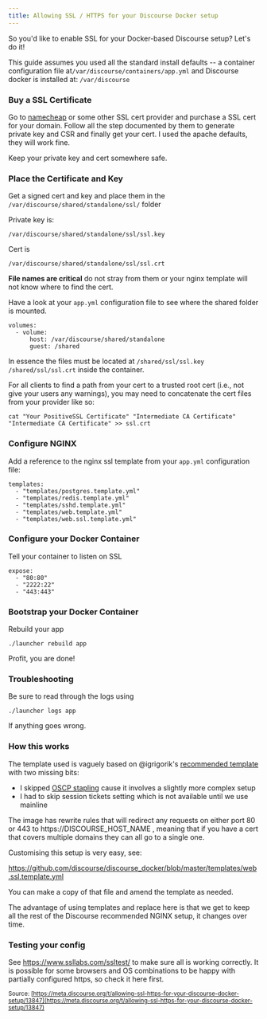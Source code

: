 ```yaml
---
title: Allowing SSL / HTTPS for your Discourse Docker setup
---
```


So you'd like to enable SSL for your Docker-based Discourse setup? Let's do it! 

This guide assumes you used all the standard install defaults -- a container configuration file at`/var/discourse/containers/app.yml` and Discourse docker is installed at: `/var/discourse`

### Buy a SSL Certificate

Go to [namecheap][1] or some other SSL cert provider and purchase a SSL cert for your domain. Follow all the step documented by them to generate private key and CSR and finally get your cert. I used the apache defaults, they will work fine. 

Keep your private key and cert somewhere safe. 

### Place the Certificate and Key

Get a signed cert and key and place them in the `/var/discourse/shared/standalone/ssl/` folder 

Private key is:

 `/var/discourse/shared/standalone/ssl/ssl.key`

Cert is 

 `/var/discourse/shared/standalone/ssl/ssl.crt`

**File names are critical** do not stray from them or your nginx template will not know where to find the cert. 

Have a look at your `app.yml` configuration file to see where the shared folder is mounted. 

    volumes:
      - volume:
          host: /var/discourse/shared/standalone
          guest: /shared

In essence the files must be located at `/shared/ssl/ssl.key` `/shared/ssl/ssl.crt` inside the container.  

For all clients to find a path from your cert to a trusted root cert (i.e., not give your users any warnings), you may need to concatenate the cert files from your provider like so:

    cat "Your PositiveSSL Certificate" "Intermediate CA Certificate" "Intermediate CA Certificate" >> ssl.crt

### Configure NGINX

Add a reference to the nginx ssl template from your `app.yml` configuration file:

    templates:
      - "templates/postgres.template.yml"
      - "templates/redis.template.yml"
      - "templates/sshd.template.yml"
      - "templates/web.template.yml"
      - "templates/web.ssl.template.yml"

### Configure your Docker Container

Tell your container to listen on SSL

    expose:
      - "80:80"
      - "2222:22"
      - "443:443"

### Bootstrap your Docker Container

Rebuild your app

```
./launcher rebuild app
```

Profit, you are done!


### Troubleshooting

Be sure to read through the logs using 

```
./launcher logs app
```

If anything goes wrong. 

### How this works

The template used is vaguely based on @igrigorik's [recommended template][2] with two missing bits:

- I skipped [OSCP stapling][4] cause it involves a slightly more complex setup 
- I had to skip session tickets setting which is not available until we use mainline

The image has rewrite rules that will redirect any requests on either port 80 or 443 to https://DISCOURSE_HOST_NAME , meaning that if you have a cert that covers multiple domains they can all go to a single one. 

Customising this setup is very easy, see: 

https://github.com/discourse/discourse_docker/blob/master/templates/web.ssl.template.yml

You can make a copy of that file and amend the template as needed. 

The advantage of using templates and replace here is that we get to keep all the rest of the Discourse recommended NGINX setup, it changes over time. 

### Testing your config

See https://www.ssllabs.com/ssltest/ to make sure all is working correctly. It is possible for some browsers and OS combinations to be happy with partially configured https, so check it here first.

  [1]: https://www.namecheap.com
  [2]: https://meta.discourse.org/t/nginx-nginx-and-docker/13299/10?u=sam
  [4]: http://chimera.labs.oreilly.com/books/1230000000545/ch04.html#_ocsp_stapling

<small class="documentation-source">Source: [https://meta.discourse.org/t/allowing-ssl-https-for-your-discourse-docker-setup/13847](https://meta.discourse.org/t/allowing-ssl-https-for-your-discourse-docker-setup/13847)</small>
